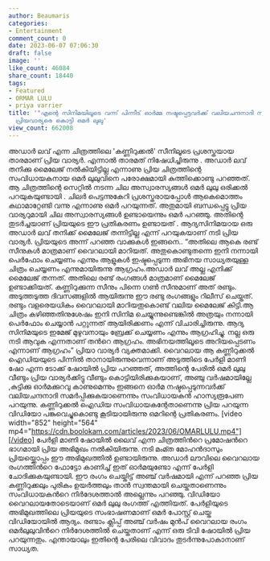 ```yaml
---
author: Beaumaris
categories:
- Entertainment
comment_count: 0
date: 2023-06-07 07:06:30
draft: false
image: ''
like_count: 46084
share_count: 18440
tags:
- Featured
- ORMAR LULU
- priya varrier
title: '"എന്റെ സിനിമയിലൂടെ വന്ന് പിന്നീട്‌ ഓർമ്മ നഷ്ടപ്പെട്ടവർക്ക് വലിയചന്ദനാദി സമർപ്പിക്കുന്നു",
  പ്രിയവാര്യരെ കൊട്ടി ഒമർ ലുലു'
view_count: 662008
---
```


അഡാർ ലവ് എന്ന ചിത്രത്തിലെ 'കണ്ണിറുക്കൽ' സീനിലൂടെ പ്രശസ്തയായ താരമാണ് പ്രിയ വാര്യർ. എന്നാൽ താരമത് നിഷേധിച്ചിരുന്നു . അഡാർ ലവ് തനിക്കു മൈലേജ് നൽകിയിട്ടില്ല എന്നാണു പ്രിയ ചിത്രത്തിന്റെ സംവിധായകനായ ഒമർ ലുലുവിനെ പരോക്ഷമായി കുത്തിക്കൊണ്ടു പറഞ്ഞത്. ആ ചിത്രത്തിന്റെ സെറ്റിൽ നടന്ന ചില അസ്വാരസ്യങ്ങൾ ഒമർ ലുലു ഒരിക്കൽ പറയുകയുണ്ടായി . ചിലർ പെട്ടന്നുകേറി പ്രശസ്തരായപ്പോൾ ആകെമൊത്തം കഥാമാറ്റേണ്ടി വന്നു എന്നാണു ഒമർ പറയുന്നത്. അതുമായി ബന്ധപ്പെട്ടു പ്രിയ വാര്യറുമായി ചില അസ്വാരസ്യങ്ങൾ ഉണ്ടായെന്നും ഒമർ പറഞ്ഞു. അതിന്റെ തുടർച്ചയാണ് പ്രിയയുടെ ഈ പ്രതികരണം ഉണ്ടായത് . ആദ്യസിനിമയായ ഒരു അഡാർ ലവ് തനിക്ക് മൈലേജ് തന്നിട്ടില്ല എന്ന് പറയുകയാണ് നടി പ്രിയ വാര്യർ. പ്രിയയുടെ അന്ന് പറഞ്ഞ വാക്കുകൾ ഇങ്ങനെ.. [](https://cdn.boolokam.com/articles/2023/06/DDDDDDDDD.webp)“അതിലെ ആകെ രണ്ട് സീനുകൾ മാത്രമാണ് വൈറലായി മാറിയത്. അതുകൊണ്ടുതന്നെ ഇനി നന്നായി പെർഫോം ചെയ്യണം എന്നും ആളുകൾ ഇഷ്ടപ്പെടുന്ന അഭിനയ സാധ്യതയുള്ള ചിത്രം ചെയ്യണം എന്നുമായിരുന്നു ആഗ്രഹം.അഡാർ ലവ് അല്ല എനിക്ക് മൈലേജ് തന്നത്. അതിലെ രണ്ട് രംഗങ്ങൾ മാത്രമാണ് മൈലേജ് ഉണ്ടാക്കിയത്. കണ്ണിറുക്കുന്ന സീനും പിന്നെ ഗൺ സീനുമാണ് അത് രണ്ടും. അടുത്തടുത്ത ദിവസങ്ങളിൽ ആയിരുന്നു ഈ രണ്ടു രംഗങ്ങളും റിലീസ് ചെയ്തത്. രണ്ടും വളരെയധികം വൈറലായി മാറിയതുകൊണ്ട് വലിയ മൈലേജ് കിട്ടി.ആ ചിത്രം കഴിഞ്ഞതിനുശേഷം ഇനി സിനിമ ചെയ്യുന്നുണ്ടെങ്കിൽ അത്രയും നന്നായി പെർഫോം ചെയ്യാൻ പറ്റുന്നത് ആയിരിക്കണം എന്ന് വിചാരിച്ചിരുന്നു. ആദ്യ സിനിമയുടെ ഇമേജ് മുഴുവനായും ബ്രേക്ക് ചെയ്യണം എന്നും ആഗ്രഹിച്ചു. നല്ല ഒരു നടി ആവുക എന്നതാണ് തൻറെ ആഗ്രഹം. അഭിനയത്തിലൂടെ അറിയപ്പെടണം എന്നാണ് ആഗ്രഹം” പ്രിയാ വാര്യർ വ്യക്തമാക്കി. വൈറലായ ആ കണ്ണിറുക്കൽ ഐഡിയയുടെ പിന്നില്‍ താനായിരുന്നുവെന്നാണ് അടുത്തിടെ പേര്‍ളി മാണി ഷോ എന്ന ടോക്ക് ഷോയില്‍ പ്രിയ പറഞ്ഞത്, അത്തിന്റെ പേരിൽ ഒമർ ലുലു വീണ്ടും പ്രിയ വാര്യർക്കിട്ടു വീണ്ടും കൊട്ടിയിരിക്കുകയാണ്,  അഞ്ചു വര്‍ഷമായില്ലേ ,കുട്ടിക്കു ഓര്‍മക്കുറവു കാണുമെന്നും ഇങ്ങനെ ഓര്‍മ നഷ്ടപ്പെടുന്നവര്‍ക്ക് വലിയചന്ദനാദി സമര്‍പ്പിക്കുകയാണെന്നും സംവിധായകന്‍ ഹാസ്യരൂപേണ പറയുന്നു. കണ്ണിറുക്കല്‍ ഐഡിയ സംവിധായകന്റേതാണെന്നു പ്രിയ പറയുന്ന വിഡിയോ പങ്കുവെച്ചുകൊണ്ടു കൂടിയായിരുന്നു ഒമറിന്റെ പ്രതികരണം. [video width="852" height="564" mp4="https://cdn.boolokam.com/articles/2023/06/OMARLULU.mp4"][/video] പേര്‍ളി മാണി ഷോയില്‍ ലൈവ് എന്ന ചിത്രത്തിന്‍റെ പ്രമോഷന്‍റെ ഭാഗമായി പ്രിയ അഭിമുഖം നല്‍കിയിരുന്നു. നടി മംമ്ത മോഹന്‍ദാസും പ്രിയയ്ക്കൊപ്പം ഈ അഭിമുഖത്തില്‍ ഉണ്ടായിരുന്നു. അഡാര്‍ ലൗവിലെ വൈറലായ രംഗത്തിന്‍റെ ഫോട്ടോ കാണിച്ച് ഇത് ഓര്‍മയുണ്ടോ എന്ന് പേര്‍ളി ചോദിക്കുകയുണ്ടായി. ഈ രംഗം ചെയ്തിട്ട് അഞ്ച് വര്‍ഷമായി എന്ന് പറഞ്ഞ പ്രിയ കണ്ണിറുക്കലും പുരികം ഉയർത്തലും താന്‍ സ്വന്തമായി ചെയ്തതാണെന്നും സംവിധായകന്‍റെ നിര്‍‍ദേശത്താല്‍ അല്ലെന്നും പറഞ്ഞു. വിഡിയോ വൈറലായതോടെയാണ് ഒമര്‍ ലുലു രംഗത്ത് എത്തിയത്. പേര്‍ളിയുടെ അഭിമുഖത്തിലെ പ്രിയയുടെ സംഭാഷണമാണ് ഒമര്‍ പോസ്റ്റ് ചെയ്ത വിഡിയോയില്‍ ആദ്യം. രണ്ടാം ക്ലിപ്പ് അഞ്ച് വര്‍ഷം മുന്‍പ് വൈറലായ രംഗം ഒമര്‍ലുലുവിന്‍റെ നിര്‍ദേശത്തില്‍ ചെയ്തതാണ് എന്ന് ഒരു ടിവി ഷോയില്‍ പ്രിയ പറയുന്നതും. എന്തായാലും ഇതിന്റെ പേരിലെ വിവാദം തുടർന്നുപോകാനാണ് സാധ്യത.